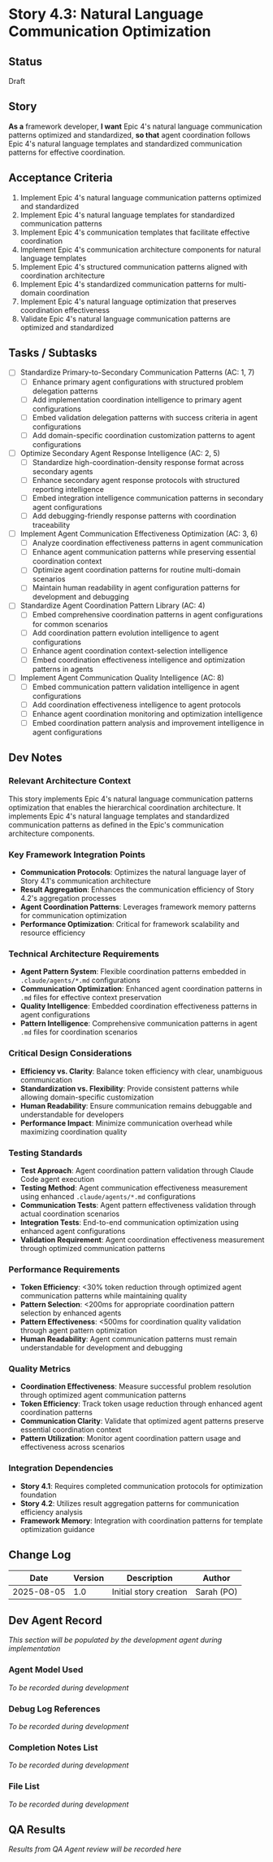 # Story 4.3: Natural Language Communication Optimization

## Status
Draft

## Story
**As a** framework developer,
**I want** Epic 4's natural language communication patterns optimized and standardized,
**so that** agent coordination follows Epic 4's natural language templates and standardized communication patterns for effective coordination.

## Acceptance Criteria

1. Implement Epic 4's natural language communication patterns optimized and standardized
2. Implement Epic 4's natural language templates for standardized communication patterns
3. Implement Epic 4's communication templates that facilitate effective coordination
4. Implement Epic 4's communication architecture components for natural language templates
5. Implement Epic 4's structured communication patterns aligned with coordination architecture
6. Implement Epic 4's standardized communication patterns for multi-domain coordination
7. Implement Epic 4's natural language optimization that preserves coordination effectiveness
8. Validate Epic 4's natural language communication patterns are optimized and standardized

## Tasks / Subtasks

- [ ] Standardize Primary-to-Secondary Communication Patterns (AC: 1, 7)
  - [ ] Enhance primary agent configurations with structured problem delegation patterns
  - [ ] Add implementation coordination intelligence to primary agent configurations
  - [ ] Embed validation delegation patterns with success criteria in agent configurations
  - [ ] Add domain-specific coordination customization patterns to agent configurations
  
- [ ] Optimize Secondary Agent Response Intelligence (AC: 2, 5)
  - [ ] Standardize high-coordination-density response format across secondary agents
  - [ ] Enhance secondary agent response protocols with structured reporting intelligence
  - [ ] Embed integration intelligence communication patterns in secondary agent configurations
  - [ ] Add debugging-friendly response patterns with coordination traceability
  
- [ ] Implement Agent Communication Effectiveness Optimization (AC: 3, 6)
  - [ ] Analyze coordination effectiveness patterns in agent communication
  - [ ] Enhance agent communication patterns while preserving essential coordination context
  - [ ] Optimize agent coordination patterns for routine multi-domain scenarios
  - [ ] Maintain human readability in agent configuration patterns for development and debugging
  
- [ ] Standardize Agent Coordination Pattern Library (AC: 4)
  - [ ] Embed comprehensive coordination patterns in agent configurations for common scenarios
  - [ ] Add coordination pattern evolution intelligence to agent configurations
  - [ ] Enhance agent coordination context-selection intelligence
  - [ ] Embed coordination effectiveness intelligence and optimization patterns in agents
  
- [ ] Implement Agent Communication Quality Intelligence (AC: 8)
  - [ ] Embed communication pattern validation intelligence in agent configurations
  - [ ] Add coordination effectiveness intelligence to agent protocols
  - [ ] Enhance agent coordination monitoring and optimization intelligence
  - [ ] Embed coordination pattern analysis and improvement intelligence in agent configurations

## Dev Notes

### Relevant Architecture Context
This story implements Epic 4's natural language communication patterns optimization that enables the hierarchical coordination architecture. It implements Epic 4's natural language templates and standardized communication patterns as defined in the Epic's communication architecture components.

### Key Framework Integration Points
- **Communication Protocols**: Optimizes the natural language layer of Story 4.1's communication architecture
- **Result Aggregation**: Enhances the communication efficiency of Story 4.2's aggregation processes
- **Agent Coordination Patterns**: Leverages framework memory patterns for communication optimization
- **Performance Optimization**: Critical for framework scalability and resource efficiency

### Technical Architecture Requirements
- **Agent Pattern System**: Flexible coordination patterns embedded in `.claude/agents/*.md` configurations
- **Communication Optimization**: Enhanced agent coordination patterns in `.md` files for effective context preservation
- **Quality Intelligence**: Embedded coordination effectiveness patterns in agent configurations
- **Pattern Intelligence**: Comprehensive communication patterns in agent `.md` files for coordination scenarios

### Critical Design Considerations
- **Efficiency vs. Clarity**: Balance token efficiency with clear, unambiguous communication
- **Standardization vs. Flexibility**: Provide consistent patterns while allowing domain-specific customization
- **Human Readability**: Ensure communication remains debuggable and understandable for developers
- **Performance Impact**: Minimize communication overhead while maximizing coordination quality

### Testing Standards
- **Test Approach**: Agent coordination pattern validation through Claude Code agent execution
- **Testing Method**: Agent communication effectiveness measurement using enhanced `.claude/agents/*.md` configurations
- **Communication Tests**: Agent pattern effectiveness validation through actual coordination scenarios
- **Integration Tests**: End-to-end communication optimization using enhanced agent configurations
- **Validation Requirement**: Agent coordination effectiveness measurement through optimized communication patterns

### Performance Requirements
- **Token Efficiency**: <30% token reduction through optimized agent communication patterns while maintaining quality
- **Pattern Selection**: <200ms for appropriate coordination pattern selection by enhanced agents
- **Pattern Effectiveness**: <500ms for coordination quality validation through agent pattern optimization
- **Human Readability**: Agent communication patterns must remain understandable for development and debugging

### Quality Metrics
- **Coordination Effectiveness**: Measure successful problem resolution through optimized agent communication patterns
- **Token Efficiency**: Track token usage reduction through enhanced agent coordination patterns
- **Communication Clarity**: Validate that optimized agent patterns preserve essential coordination context
- **Pattern Utilization**: Monitor agent coordination pattern usage and effectiveness across scenarios

### Integration Dependencies
- **Story 4.1**: Requires completed communication protocols for optimization foundation
- **Story 4.2**: Utilizes result aggregation patterns for communication efficiency analysis
- **Framework Memory**: Integration with coordination patterns for template optimization guidance

## Change Log
| Date | Version | Description | Author |
|------|---------|-------------|--------|
| 2025-08-05 | 1.0 | Initial story creation | Sarah (PO) |

## Dev Agent Record
*This section will be populated by the development agent during implementation*

### Agent Model Used
*To be recorded during development*

### Debug Log References
*To be recorded during development*

### Completion Notes List
*To be recorded during development*

### File List
*To be recorded during development*

## QA Results
*Results from QA Agent review will be recorded here*